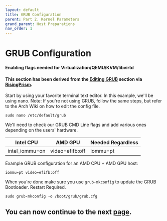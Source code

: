 ```yaml
---
layout: default
title: GRUB Configuration
parent: Part 2. Kernel Parameters
grand_parent: Host Preparations
nav_order: 1
---
```


# GRUB Configuration
#### Enabling flags needed for Virtualization/QEMU/KVM/libvirtd
#### This section has been derived from the <a href="https://gitlab.com/risingprismtv/single-gpu-passthrough/-/wikis/2)-Editing-GRUB">Editing GRUB</a> section via <a href="https://gitlab.com/risingprismtv/single-gpu-passthrough/-/wikis/home">RisingPrism</a>.

Start by using your favorite terminal text editor. In this example, we'll be using nano. Note: If you're not using GRUB, follow the same steps, but refer to the Arch Wiki on how to edit the config file.

```
sudo nano /etc/default/grub
```

We'll need to check our GRUB CMD Line flags and add various ones depending on the users' hardware.

| Intel CPU | AMD GPU | Needed Regardless |
| ----- | ----- | ----- |
| intel_iommu=on | video=efifb:off | iommu=pt | 

Example GRUB configuration for an AMD CPU + AMD GPU host:

```
iommu=pt video=efifb:off
```

When you're done make sure you use ``grub-mkconfig`` to update the GRUB Bootloader. Restart Required.

```
sudo grub-mkconfig -o /boot/grub/grub.cfg
```

## You can now continue to the next <a href="../03-Networking.html">page</a>.